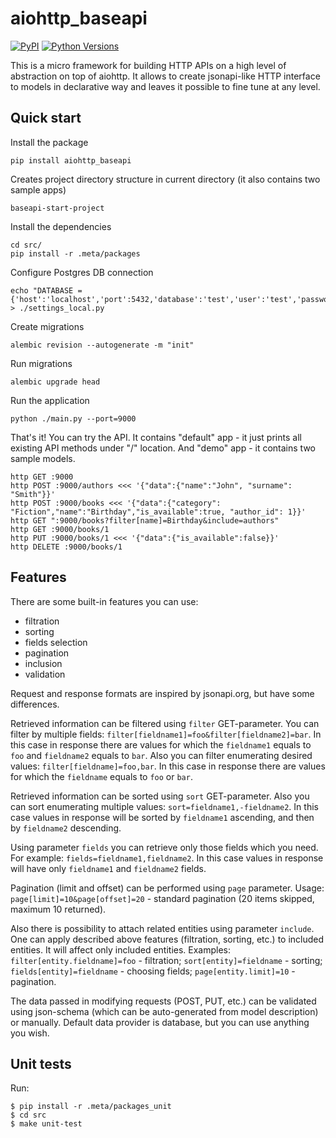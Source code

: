 # aiohttp_baseapi

[![PyPI](https://img.shields.io/pypi/v/aiohttp-baseapi.svg?maxAge=3600)](https://pypi.python.org/pypi/aiohttp-baseapi)
[![Python Versions](https://img.shields.io/pypi/pyversions/aiohttp-baseapi.svg?maxAge=3600)](https://pypi.python.org/pypi/aiohttp-baseapi)

This is a micro framework for building HTTP APIs on a high level of abstraction on top of aiohttp.
It allows to create jsonapi-like HTTP interface to models in declarative way and leaves it possible to fine tune at any level.

## Quick start
Install the package 

    pip install aiohttp_baseapi
Creates project directory structure in current directory (it also contains two sample apps)

    baseapi-start-project
Install the dependencies

    cd src/
    pip install -r .meta/packages
Configure Postgres DB connection

    echo "DATABASE = {'host':'localhost','port':5432,'database':'test','user':'test','password':'test','minsize':1,'maxsize':10}" > ./settings_local.py
Create migrations

    alembic revision --autogenerate -m "init"
Run migrations

    alembic upgrade head
Run the application

    python ./main.py --port=9000

That's it! You can try the API. 
It contains "default" app - it just prints all existing API methods under "/" location. And "demo" app - it contains two sample models. 

    http GET :9000
    http POST :9000/authors <<< '{"data":{"name":"John", "surname": "Smith"}}'
    http POST :9000/books <<< '{"data":{"category": "Fiction","name":"Birthday","is_available":true, "author_id": 1}}'
    http GET ":9000/books?filter[name]=Birthday&include=authors"
    http GET :9000/books/1
    http PUT :9000/books/1 <<< '{"data":{"is_available":false}}'
    http DELETE :9000/books/1
    
## Features 

There are some built-in features you can use: 

 * filtration
 * sorting
 * fields selection
 * pagination
 * inclusion
 * validation

Request and response formats are inspired by jsonapi.org, but have some differences.

Retrieved information can be filtered using `filter` GET-parameter.
You can filter by multiple fields: `filter[fieldname1]=foo&filter[fieldname2]=bar`.
In this case in response there are values for which the `fieldname1` equals to `foo` and `fieldname2` equals to `bar`.
Also you can filter enumerating desired values: `filter[fieldname]=foo,bar`.
In this case in response there are values for which the `fieldname` equals to `foo` or `bar`.

Retrieved information can be sorted using `sort` GET-parameter.
Also you can sort enumerating multiple values: `sort=fieldname1,-fieldname2`.
In this case values in response will be sorted by `fieldname1` ascending, and then by `fieldname2` descending.

Using parameter `fields` you can retrieve only those fields which you need.
For example: `fields=fieldname1,fieldname2`. In this case values in response will have only `fieldname1` and `fieldname2` fields.

Pagination (limit and offset) can be performed using `page` parameter.
Usage: `page[limit]=10&page[offset]=20` - standard pagination (20 items skipped, maximum 10 returned).

Also there is possibility to attach related entities using parameter `include`.
One can apply described above features (filtration, sorting, etc.) to included entities. It will affect only included entities.
Examples:
`filter[entity.fieldname]=foo` - filtration;
`sort[entity]=fieldname` - sorting;
`fields[entity]=fieldname` - choosing fields;
`page[entity.limit]=10` - pagination.

The data passed in modifying requests (POST, PUT, etc.) can be validated using json-schema (which can be auto-generated from model description) or manually.
Default data provider is database, but you can use anything you wish. 

## Unit tests

Run:

    $ pip install -r .meta/packages_unit
    $ cd src
    $ make unit-test
